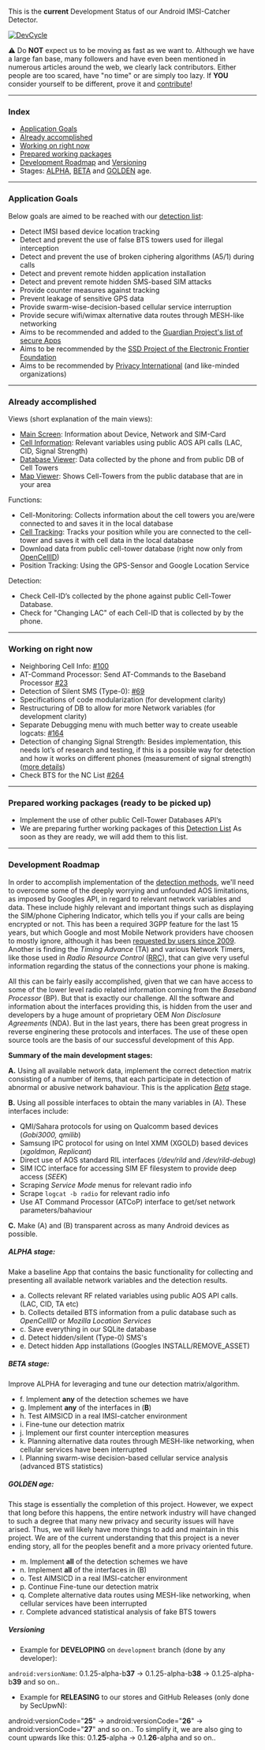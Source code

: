 This is the **current** Development Status of our Android IMSI-Catcher Detector.

[![DevCycle](https://spideroak.com/share/IFEU2U2JINCA/GitHub/home/SecUpwN/SpiderOak/DOCUMENTATION/DevCycle.png)](https://github.com/SecUpwN/Android-IMSI-Catcher-Detector/wiki/Development-Status/)

:warning: Do **NOT** expect us to be moving as fast as we want to. Although we have a large fan base, many followers and have even been mentioned in numerous articles around the web, we clearly lack contributors. Either people are too scared, have "no time" or are simply too lazy. If **YOU** consider yourself to be different, prove it and [contribute](https://github.com/SecUpwN/Android-IMSI-Catcher-Detector/blob/development/CONTRIBUTING.md)!

---

### Index

* [Application Goals](https://github.com/SecUpwN/Android-IMSI-Catcher-Detector/wiki/Development-Status#application-goals)
* [Already accomplished](https://github.com/SecUpwN/Android-IMSI-Catcher-Detector/wiki/Development-Status#already-accomplished)
* [Working on right now](https://github.com/SecUpwN/Android-IMSI-Catcher-Detector/wiki/Development-Status#working-on-right-now)
* [Prepared working packages](https://github.com/SecUpwN/Android-IMSI-Catcher-Detector/wiki/Development-Status#prepared-working-packages-ready-to-be-picked-up)
* [Development Roadmap](https://github.com/SecUpwN/Android-IMSI-Catcher-Detector/wiki/Development-Status#development-roadmap) and [Versioning](https://github.com/SecUpwN/Android-IMSI-Catcher-Detector/wiki/Development-Status#versioning)
* Stages: [ALPHA](https://github.com/SecUpwN/Android-IMSI-Catcher-Detector/wiki/Development-Status#alpha-stage), [BETA](https://github.com/SecUpwN/Android-IMSI-Catcher-Detector/wiki/Development-Status#beta-stage) and [GOLDEN](https://github.com/SecUpwN/Android-IMSI-Catcher-Detector/wiki/Development-Status#golden-age) age.

---

### Application Goals

Below goals are aimed to be reached with our [detection list](https://github.com/SecUpwN/Android-IMSI-Catcher-Detector/issues/230):

* Detect IMSI based device location tracking
* Detect and prevent the use of false BTS towers used for illegal interception
* Detect and prevent the use of broken ciphering algorithms (A5/1) during calls
* Detect and prevent remote hidden application installation
* Detect and prevent remote hidden SMS-based SIM attacks
* Provide counter measures against tracking
* Prevent leakage of sensitive GPS data
* Provide swarm-wise-decision-based cellular service interruption
* Provide secure wifi/wimax alternative data routes through MESH-like networking
* Aims to be recommended and added to the [Guardian Project's list of secure Apps](https://guardianproject.info/apps)
* Aims to be recommended by the [SSD Project of the Electronic Frontier Foundation](https://ssd.eff.org/)
* Aims to be recommended by [Privacy International](https://www.privacyinternational.org/) (and like-minded organizations)

---

### Already accomplished
Views (short explanation of the main views):
* [Main Screen](https://github.com/SecUpwN/Android-IMSI-Catcher-Detector/wiki/Main-Screen): Information about Device, Network and SIM-Card
* [Cell Information](https://github.com/SecUpwN/Android-IMSI-Catcher-Detector/wiki/Cell-Information): Relevant variables using public AOS API calls (LAC, CID, Signal Strength)
* [Database Viewer](https://github.com/SecUpwN/Android-IMSI-Catcher-Detector/wiki/Database-Viewer): Data collected by the phone and from public DB of Cell Towers
* [Map Viewer](https://github.com/SecUpwN/Android-IMSI-Catcher-Detector/wiki/Map-Viewer): Shows Cell-Towers from the public database that are in your area

Functions:
* Cell-Monitoring: Collects information about the cell towers you are/were  connected to and saves it in the local database
* [Cell Tracking](https://github.com/SecUpwN/Android-IMSI-Catcher-Detector/wiki/Cell-Tracking): Tracks your position while you are connected to the cell-tower and saves it with cell data in the local database
* Download data from public cell-tower database (right now only from [OpenCellID](http://opencellid.org/))
* Position Tracking: Using the GPS-Sensor and Google Location Service

Detection:
* Check Cell-ID’s collected by the phone against public Cell-Tower Database.
* Check for "Changing LAC" of each Cell-ID that is collected by by the phone.  

---

### Working on right now
* Neighboring Cell Info: [#100](https://github.com/SecUpwN/Android-IMSI-Catcher-Detector/issues/100)
* AT-Command Processor:
Send AT-Commands to the Baseband Processor [#23](https://github.com/SecUpwN/Android-IMSI-Catcher-Detector/issues/23)
* Detection of Silent SMS (Type-0): [#69](https://github.com/SecUpwN/Android-IMSI-Catcher-Detector/issues/69)
* Specifications of code modularization (for development clarity)
* Restructuring of DB to allow for more Network variables (for development clarity)
* Separate Debugging menu with much better way to create useable logcats: [#164](https://github.com/SecUpwN/Android-IMSI-Catcher-Detector/issues/164)
* Detection of changing Signal Strength: Besides implementation, this needs lot’s of research and testing, if this is a possible way for detection and how it works on different phones (measurement of signal strength) ([more details](https://github.com/SecUpwN/Android-IMSI-Catcher-Detector/issues/97))
* Check BTS for the NC List [#264](https://github.com/SecUpwN/Android-IMSI-Catcher-Detector/issues/264)

---

### Prepared working packages (ready to be picked up)

* Implement the use of other public Cell-Tower Databases API‘s
* We are preparing further working packages of this [Detection List](https://github.com/SecUpwN/Android-IMSI-Catcher-Detector/issues/230) As soon as they are ready, we will add them to this list.

---

### Development Roadmap

In order to accomplish implementation of the [detection methods](https://github.com/SecUpwN/Android-IMSI-Catcher-Detector/issues/230), we'll need to overcome some of the deeply worrying and unfounded AOS limitations, as imposed by Googles API, in regard to relevant network variables and data. These include highly relevant and important things such as displaying the SIM/phone Ciphering Indicator, which tells you if your calls are being encrypted or not. This has been a required 3GPP feature for the last 15 years, but which Google and most Mobile Network providers have choosen to mostly ignore, although it has been [requested by users since 2009](https://code.google.com/p/android/issues/detail?id=5353). Another is finding the *Timing Advance* (TA) and various Network Timers, like those used in *Radio Resource Control* ([RRC](http://en.wikipedia.org/wiki/Radio_Resource_Control)), that can give very useful information regarding the status of the connections your phone is making.

All this can be fairly easily accomplished, given that we can have access to some of the lower level radio related information coming from the *Baseband Processor* (BP). But that is exactly our challenge. All the software and information about the interfaces providing this, is hidden from the user and developers by a huge amount of proprietary OEM *Non Disclosure Agreements* (NDA). But in the last years, there has been great progress in reverse enginering these protocols and interfaces. The use of these open source tools are the basis of our successful development of this App. 

**Summary of the main development stages:**

**A.** Using all available network data, implement the correct detection matrix consisting of a number of items, that each participate in detection of abnormal or abusive network bahaviour. This is the application *[Beta](https://github.com/SecUpwN/Android-IMSI-Catcher-Detector/blob/master/README.md#beta-stage)* stage. 

**B.** Using all possible interfaces to obtain the many variables in (A). These interfaces include:
 - QMI/Sahara protocols for using on Qualcomm based devices (*Gobi3000, qmilib*)
 - Samsung IPC protocol for using on Intel XMM (XGOLD) based devices (*xgoldmon, Replicant*)
 - Direct use of AOS standard RIL interfaces (*/dev/rild* and */dev/rild-debug*)
 - SIM ICC interface for accessing SIM EF filesystem to provide deep access (*SEEK*)
 - Scraping *Service Mode* menus for relevant radio info
 - Scrape `logcat -b radio` for relevant radio info 
 - Use AT Command Processor (ATCoP) interface to get/set network parameters/bahaviour

**C.** Make (A) and (B) transparent across as many Android devices as possible.

##### ALPHA stage:

Make a baseline App that contains the basic functionality for collecting and presenting all available network variables and the detection results.

* a. Collects relevant RF related variables using public AOS API calls. (LAC, CID, TA etc)
* b. Collects detailed BTS information from a pulic database such as *OpenCellID* or *Mozilla Location Services*
* c. Save everything in our SQLite database
* d. Detect hidden/silent (Type-0) SMS's
* e. Detect hidden App installations (Googles INSTALL/REMOVE_ASSET)

##### BETA stage:

Improve ALPHA for leveraging and tune our detection matrix/algorithm.
* f. Implement **any** of the detection schemes we have
* g. Implement **any** of the interfaces in (**B**) 
* h. Test AIMSICD in a real IMSI-catcher environment 
* i. Fine-tune our detection matrix
* j. Implement our first counter interception measures
* k. Planning alternative data routes through MESH-like networking, when cellular services have been interrupted
* l. Planning swarm-wise decision-based cellular service analysis (advanced BTS statistics)

##### GOLDEN age:

This stage is essentially the completion of this project. However, we expect that long before this happens, the entire network industry will have changed to such a degree that many new privacy and security issues will have arised. Thus, we will likely have more things to add and maintain in this project. We are of the current understanding that this project is a never ending story, all for the peoples benefit and a more privacy oriented future.
* m. Implement **all** of the detection schemes we have
* n. Implement **all** of the interfaces in (B) 
* o. Test AIMSICD in a real IMSI-catcher environment
* p. Continue Fine-tune our detection matrix
* q. Complete alternative data routes using MESH-like networking, when cellular services have been interrupted
* r. Complete advanced statistical analysis of fake BTS towers

##### Versioning

* Example for **DEVELOPING** on `development` branch (done by any developer):

`android:versionName`: 0.1.25-alpha-b**37** -> 0.1.25-alpha-b**38** -> 0.1.25-alpha-b**39**  and so on..

* Example for **RELEASING** to our stores and GitHub Releases (only done by SecUpwN):

android:versionCode="**25**" -> android:versionCode="**26**" -> android:versionCode="**27**" and so on..
To simplify it, we are also ging to count upwards like this: 0.1.**25**-alpha -> 0.1.**26**-alpha and so on..
